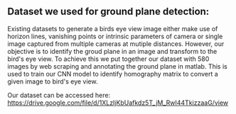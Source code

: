 ## Dataset we used for ground plane detection:

Existing datasets to generate a birds eye view image either make use of horizon lines, vanishing points or intrinsic parameters of camera or single image captured from multiple cameras at mutiple distances. 
However, our objective is to identify the groud plane in an image and transform to the bird's eye view. To achieve this we put together our dataset with 580 images by web scraping and annotating the ground plane in matlab. 
This is used to train our CNN model to identify homography matrix to convert a given image to bird's eye view. 

Our dataset can be accessed here: https://drive.google.com/file/d/1XLzIjKbUafkdz5T_jM_RwI44TkizzaaG/view
